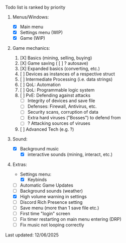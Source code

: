 Todo list is ranked by priority

1. Menus/Windows:
    - [X] Main menu
    - [X] Settings menu (WIP)
    - [X] Game (WIP)

2. Game mechanics:
    1. [X] Basics (mining, selling, buying)
    2. [X] Game saving ( [ ] ? autosave)
    3. [X] Expanded basics (converting, etc.)
    4. [ ] Devices as instances of a respective struct
    5. [ ] Intermediate Processing (i.e. data strings)
    6. [ ] QoL: Automation
    7. [ ] QoL: Programmable logic system
    8. [ ] PvE: Defending against attacks
        - [ ] Integrity of devices and save file
        - [ ] Defenses: Firewall, Antivirus, etc.
        - [ ] Security scans, corruption of data
        - [ ] Extra hard viruses ("Bosses") to defend from
        - [ ] ? Attacking sources of viruses
    9. [ ] Advanced Tech (e.g. ?)

3. Sound:
    - [X] Background music
        - [X] interactive sounds (mining, interact, etc.)

4. Extras:
    - Settings menu:
        - [X] Keybinds
    - [ ] Automatic Game Updates
    - [ ] Background sounds (weather)
    - [X] High volume warning in settings
    - [ ] Discord Rich Presence setting
    - [ ] Save menu (more than 1 save file etc.)
    - [ ] First time "login" screen
    - [ ] Fix timer restarting on main menu entering (DRP)
    - [ ] Fix music not looping correctly

Last updated: 12/06/2025
